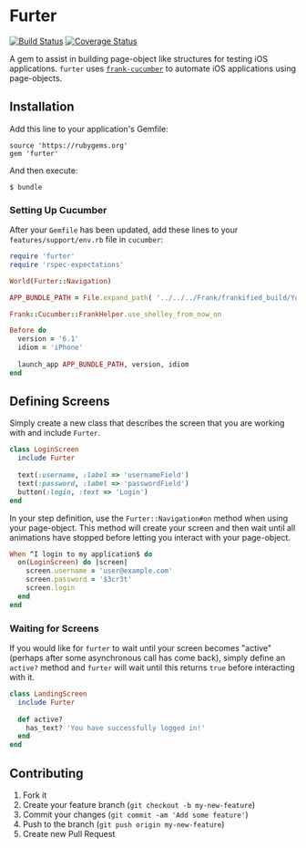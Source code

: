 # Furter
[![Build Status](https://travis-ci.org/leviwilson/furter.png)](https://travis-ci.org/leviwilson/furter)
[![Coverage Status](https://coveralls.io/repos/leviwilson/furter/badge.png)](https://coveralls.io/r/leviwilson/furter)

A gem to assist in building page-object like structures for testing iOS applications.  `furter` uses [`frank-cucumber`](http://testingwithfrank.com/) to automate iOS applications using page-objects.

## Installation

Add this line to your application's Gemfile:

    source 'https://rubygems.org'
    gem 'furter'

And then execute:

    $ bundle
    
### Setting Up Cucumber
After your `Gemfile` has been updated, add these lines to your `features/support/env.rb` file in `cucumber`:

```ruby
require 'furter'
require 'rspec-expectations'

World(Furter::Navigation)

APP_BUNDLE_PATH = File.expand_path( '../../../Frank/frankified_build/YourApp.app', __FILE__ )

Frank::Cucumber::FrankHelper.use_shelley_from_now_on

Before do
  version = '6.1'
  idiom = 'iPhone'
  
  launch_app APP_BUNDLE_PATH, version, idiom
end
```

## Defining Screens
Simply create a new class that describes the screen that you are working with and include `Furter`.

```ruby
class LoginScreen
  include Furter
  
  text(:username, :label => 'usernameField')
  text(:password, :label => 'passwordField')
  button(:login, :text => 'Login')
end
```

In your step definition, use the `Furter::Navigation#on` method when using your page-object.  This method will create your screen and then wait until all animations have stopped before letting you interact with your page-object.

```ruby
When ^I login to my application$ do
  on(LoginScreen) do |screen|
    screen.username = 'user@example.com'
    screen.password = '$3cr3t'
    screen.login
  end
end
```

### Waiting for Screens
If you would like for `furter` to wait until your screen becomes "active" (perhaps after some asynchronous call has come back), simply define an `active?` method and `furter` will wait until this returns `true` before interacting with it.

```ruby
class LandingScreen
  include Furter
  
  def active?
    has_text? 'You have successfully logged in!'
  end
end
```

## Contributing

1. Fork it
2. Create your feature branch (`git checkout -b my-new-feature`)
3. Commit your changes (`git commit -am 'Add some feature'`)
4. Push to the branch (`git push origin my-new-feature`)
5. Create new Pull Request
